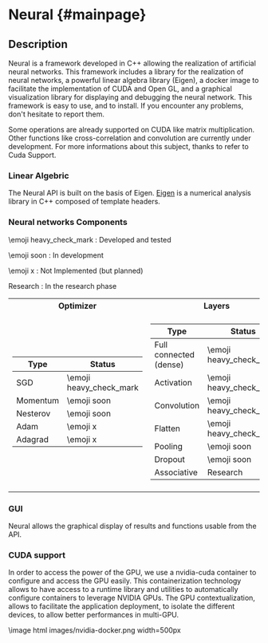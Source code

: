 Neural                         {#mainpage}
============

## Description
Neural is a framework developed in C++ allowing the realization of artificial neural networks. This framework includes a library for the realization of neural networks, a powerful linear algebra library (Eigen), a docker image to facilitate the implementation of CUDA and Open GL, and a graphical visualization library for displaying and debugging the neural network. This framework is easy to use, and to install. If you encounter any problems, don't hesitate to report them. 

Some operations are already supported on CUDA like matrix multiplication. Other functions like cross-correlation and convolution are currently under development. For more informations about this subject, thanks to refer to Cuda Support.


### Linear Algebric  
The Neural API is built on the basis of Eigen. [Eigen](https://eigen.tuxfamily.org/index.php?title=Main_Page) is a numerical analysis library in C++ composed of template headers. 

### Neural networks Components

\emoji heavy_check_mark : Developed and tested

\emoji soon  : In development

\emoji x : Not Implemented (but planned)

Research : In the research phase 

<table>
<tr><th>Optimizer</th><th>Layers</th><th>Activation</th><th>Loss</th></tr>
<tr><td>

Type          | Status                        |
------------------- | ------                  |
SGD                 | \emoji heavy_check_mark |
Momentum            | \emoji soon             |
Nesterov            | \emoji soon             |
Adam                | \emoji x                |
Adagrad             | \emoji x                |

</td><td>

Type                   | Status                   | 
----------------------- | ------                  | 
Full connected (dense)  | \emoji heavy_check_mark | 
Activation              | \emoji heavy_check_mark | 
Convolution             | \emoji heavy_check_mark | 
Flatten                 | \emoji heavy_check_mark |   
Pooling                 | \emoji soon             |    
Dropout                 | \emoji soon             |    
Associative             | Research                |    

</td><td>

Type          | Status                        |
------------------- | ------                  |
Hyperbolic tangent  | \emoji heavy_check_mark |
Sigmoid             | \emoji heavy_check_mark |
Relu                | \emoji heavy_check_mark |
LeakyRelu           | \emoji heavy_check_mark |
SoftPlus            | \emoji heavy_check_mark |
Softmax             | \emoji x                |

</td><td>

Type      |Status                           |
------------------ |------                  |
Mean squared error |\emoji heavy_check_mark |
Cross entropy      |\emoji x                |
Mean Absolute error|\emoji soon             |
Mean Bias Error    |\emoji soon             |
Hinge Loss         |\emoji x                | 


</td></tr> 

</table>

### GUI
Neural allows the graphical display of results and functions usable from the API. 

### CUDA support
In order to access the power of the GPU, we use a nvidia-cuda container to configure and access the GPU easily. This containerization technology allows to have access to a runtime library and utilities to automatically configure containers to leverage NVIDIA GPUs.
The GPU contextualization, allows to facilitate the application deployment, to isolate the different devices, to allow better performances in multi-GPU.

\image html images/nvidia-docker.png width=500px

